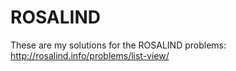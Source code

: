 ROSALIND
========

These are my solutions for the ROSALIND problems:
http://rosalind.info/problems/list-view/
